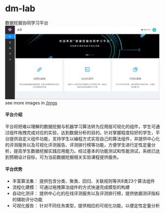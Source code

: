 # dm-lab
数据挖掘协同学习平台
![image](https://github.com/lxk1997/dm-lab/blob/master/imgs/host.png)
see more images in [/imgs](https://github.com/lxk1997/dm-lab/tree/master/imgs)

#### 平台介绍
平台将把难以理解的数据挖掘与机器学习算法转为应用层可视化的组件，学生可通过组件拖拽完成对应的实验，达到数据分析的目的。针对掌握程度较好的学生，平台提供自定义组件功能，支持学生以编程方式实现自己的算法组件，并提供中心化的评测服务以及可视化评测报告、评测排行榜等功能，方便学生进行定性定量分析，提高学生数据挖掘实践应用能力。经过基本的功能测试和性能测试，系统已达到预期设计目标，可为当前数据挖掘相关实验课程提供服务。


#### 平台优势
 - 丰富算法集：
    提供包含分类、聚类、回归、关联规则等共8类23个算法组件
 - 流程化建模：
    可通过拖拽算法组件的方式快速完成模型的构建
 - 自动化测评：
    提供中心化的在线评测服务以及评测排行榜，提供依据测评指标的辅助评分功能
 - 可视化报告：
    针对不同任务类型，提供相应的可视化功能，以便定性定量分析


